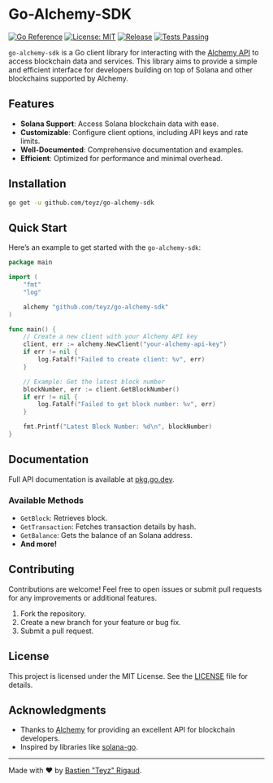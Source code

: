 # Go-Alchemy-SDK

[![Go Reference](https://pkg.go.dev/badge/github.com/teyz/go-alchemy-sdk.svg)](https://pkg.go.dev/github.com/teyz/go-alchemy-sdk) [![License: MIT](https://img.shields.io/badge/License-MIT-blue.svg)](LICENSE) [![Release](https://img.shields.io/github/v/release/teyz/go-alchemy-sdk)](https://github.com/teyz/go-alchemy-sdk/releases) [![Tests Passing](https://github.com/teyz/go-alchemy-sdk/actions/workflows/tests.yml/badge.svg)](https://github.com/teyz/go-alchemy-sdk/actions)

`go-alchemy-sdk` is a Go client library for interacting with the [Alchemy API](https://www.alchemy.com/) to access blockchain data and services. This library aims to provide a simple and efficient interface for developers building on top of Solana and other blockchains supported by Alchemy.

## Features

- **Solana Support**: Access Solana blockchain data with ease.
- **Customizable**: Configure client options, including API keys and rate limits.
- **Well-Documented**: Comprehensive documentation and examples.
- **Efficient**: Optimized for performance and minimal overhead.

## Installation

```bash
go get -u github.com/teyz/go-alchemy-sdk
```

## Quick Start

Here’s an example to get started with the `go-alchemy-sdk`:

```go
package main

import (
	"fmt"
	"log"

	alchemy "github.com/teyz/go-alchemy-sdk"
)

func main() {
	// Create a new client with your Alchemy API key
	client, err := alchemy.NewClient("your-alchemy-api-key")
	if err != nil {
		log.Fatalf("Failed to create client: %v", err)
	}

	// Example: Get the latest block number
	blockNumber, err := client.GetBlockNumber()
	if err != nil {
		log.Fatalf("Failed to get block number: %v", err)
	}

	fmt.Printf("Latest Block Number: %d\n", blockNumber)
}
```

## Documentation

Full API documentation is available at [pkg.go.dev](https://pkg.go.dev/github.com/teyz/go-alchemy-sdk).

### Available Methods

- `GetBlock`: Retrieves block.
- `GetTransaction`: Fetches transaction details by hash.
- `GetBalance`: Gets the balance of an Solana address.
- **And more!**

## Contributing

Contributions are welcome! Feel free to open issues or submit pull requests for any improvements or additional features.

1. Fork the repository.
2. Create a new branch for your feature or bug fix.
3. Submit a pull request.

## License

This project is licensed under the MIT License. See the [LICENSE](LICENSE) file for details.

## Acknowledgments

- Thanks to [Alchemy](https://www.alchemy.com/) for providing an excellent API for blockchain developers.
- Inspired by libraries like [solana-go](https://github.com/gagliardetto/solana-go).

---

Made with :heart: by [Bastien "Teyz" Rigaud](https://github.com/teyz).
